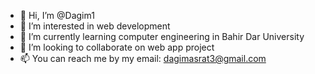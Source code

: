 - 👋 Hi, I’m @Dagim1
- 👀 I’m interested in web development
- 🌱 I’m currently learning computer engineering in Bahir Dar University
- 💞️ I’m looking to collaborate on web app project
- 📫 You can reach me by my email: dagimasrat3@gmail.com

<!---
Dagim1/Dagim1 is a ✨ special ✨ repository because its `README.md` (this file) appears on your GitHub profile.
You can click the Preview link to take a look at your changes.
--->
